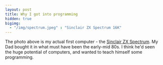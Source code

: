```yaml
---
layout: post
title: Why I got into programming
hidden: true
bigimg: 
  - "/img/spectrum.jpeg" : "Sinclair ZX Spectrum 16K"
---
```


The photo above is my actual first computer - the [Sinclair ZX Spectrum](https://en.wikipedia.org/wiki/ZX_Spectrum). My Dad bought it in what must have been the early-mid 80s. I think he'd seen the huge potential of computers, and wanted to teach himself some programming.

